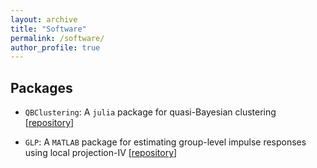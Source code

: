 ```yaml
---
layout: archive
title: "Software"
permalink: /software/
author_profile: true
---
```


## Packages

- `QBClustering`: A `julia` package for quasi-Bayesian clustering [<a href="https://github.com/Jiaming-Huang/QBclustering">repository</a>]


- `GLP`: A `MATLAB` package for estimating group-level impulse responses using local projection-IV [<a href="https://github.com/Jiaming-Huang/GLP">repository</a>]
